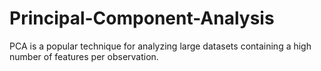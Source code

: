 # Principal-Component-Analysis
PCA is a popular technique for analyzing large datasets containing a high number of features per observation.
